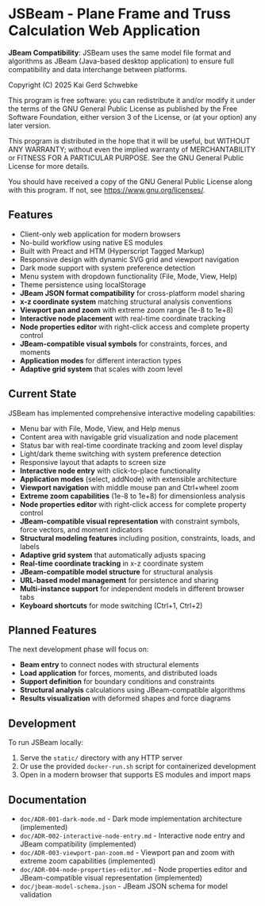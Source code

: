 JSBeam - Plane Frame and Truss Calculation Web Application
==========================================================

**JBeam Compatibility**: JSBeam uses the same model file format and algorithms as JBeam (Java-based desktop application) to ensure full compatibility and data interchange between platforms.

Copyright (C) 2025 Kai Gerd Schwebke

This program is free software: you can redistribute it and/or modify
it under the terms of the GNU General Public License as published by
the Free Software Foundation, either version 3 of the License, or
(at your option) any later version.

This program is distributed in the hope that it will be useful,
but WITHOUT ANY WARRANTY; without even the implied warranty of
MERCHANTABILITY or FITNESS FOR A PARTICULAR PURPOSE. See the
GNU General Public License for more details.

You should have received a copy of the GNU General Public License
along with this program. If not, see <https://www.gnu.org/licenses/>.


## Features
- Client-only web application for modern browsers
- No-build workflow using native ES modules
- Built with Preact and HTM (Hyperscript Tagged Markup)
- Responsive design with dynamic SVG grid and viewport navigation
- Dark mode support with system preference detection
- Menu system with dropdown functionality (File, Mode, View, Help)
- Theme persistence using localStorage
- **JBeam JSON format compatibility** for cross-platform model sharing
- **x-z coordinate system** matching structural analysis conventions
- **Viewport pan and zoom** with extreme zoom range (1e-8 to 1e+8)
- **Interactive node placement** with real-time coordinate tracking
- **Node properties editor** with right-click access and complete property control
- **JBeam-compatible visual symbols** for constraints, forces, and moments
- **Application modes** for different interaction types
- **Adaptive grid system** that scales with zoom level

## Current State
JSBeam has implemented comprehensive interactive modeling capabilities:
- Menu bar with File, Mode, View, and Help menus
- Content area with navigable grid visualization and node placement
- Status bar with real-time coordinate tracking and zoom level display
- Light/dark theme switching with system preference detection
- Responsive layout that adapts to screen size
- **Interactive node entry** with click-to-place functionality
- **Application modes** (select, addNode) with extensible architecture
- **Viewport navigation** with middle mouse pan and Ctrl+wheel zoom
- **Extreme zoom capabilities** (1e-8 to 1e+8) for dimensionless analysis
- **Node properties editor** with right-click access for complete property control
- **JBeam-compatible visual representation** with constraint symbols, force vectors, and moment indicators
- **Structural modeling features** including position, constraints, loads, and labels
- **Adaptive grid system** that automatically adjusts spacing
- **Real-time coordinate tracking** in x-z coordinate system
- **JBeam-compatible model structure** for structural analysis
- **URL-based model management** for persistence and sharing
- **Multi-instance support** for independent models in different browser tabs
- **Keyboard shortcuts** for mode switching (Ctrl+1, Ctrl+2)

## Planned Features
The next development phase will focus on:
- **Beam entry** to connect nodes with structural elements
- **Load application** for forces, moments, and distributed loads
- **Support definition** for boundary conditions and constraints
- **Structural analysis** calculations using JBeam-compatible algorithms
- **Results visualization** with deformed shapes and force diagrams

## Development
To run JSBeam locally:
1. Serve the `static/` directory with any HTTP server
2. Or use the provided `docker-run.sh` script for containerized development
3. Open in a modern browser that supports ES modules and import maps

## Documentation
- `doc/ADR-001-dark-mode.md` - Dark mode implementation architecture (implemented)
- `doc/ADR-002-interactive-node-entry.md` - Interactive node entry and JBeam compatibility (implemented)
- `doc/ADR-003-viewport-pan-zoom.md` - Viewport pan and zoom with extreme zoom capabilities (implemented)
- `doc/ADR-004-node-properties-editor.md` - Node properties editor and JBeam-compatible visual representation (implemented)
- `doc/jbeam-model-schema.json` - JBeam JSON schema for model validation
